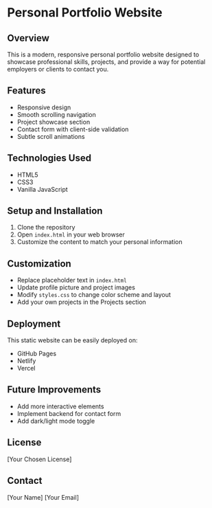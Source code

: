 # Personal Portfolio Website

## Overview
This is a modern, responsive personal portfolio website designed to showcase professional skills, projects, and provide a way for potential employers or clients to contact you.

## Features
- Responsive design
- Smooth scrolling navigation
- Project showcase section
- Contact form with client-side validation
- Subtle scroll animations

## Technologies Used
- HTML5
- CSS3
- Vanilla JavaScript

## Setup and Installation
1. Clone the repository
2. Open `index.html` in your web browser
3. Customize the content to match your personal information

## Customization
- Replace placeholder text in `index.html`
- Update profile picture and project images
- Modify `styles.css` to change color scheme and layout
- Add your own projects in the Projects section

## Deployment
This static website can be easily deployed on:
- GitHub Pages
- Netlify
- Vercel

## Future Improvements
- Add more interactive elements
- Implement backend for contact form
- Add dark/light mode toggle

## License
[Your Chosen License]

## Contact
[Your Name]
[Your Email]
